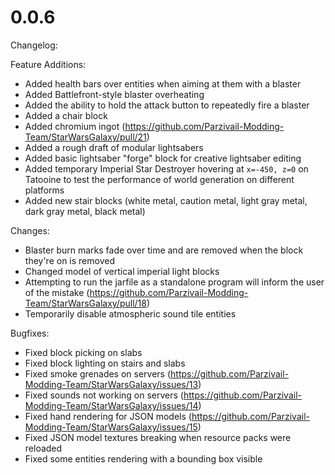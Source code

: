 # 0.0.6
Changelog:

Feature Additions:
* Added health bars over entities when aiming at them with a blaster
* Added Battlefront-style blaster overheating
* Added the ability to hold the attack button to repeatedly fire a blaster
* Added a chair block
* Added chromium ingot (https://github.com/Parzivail-Modding-Team/StarWarsGalaxy/pull/21)
* Added a rough draft of modular lightsabers
* Added basic lightsaber "forge" block for creative lightsaber editing
* Added temporary Imperial Star Destroyer hovering at `x=-450, z=0` on Tatooine to test the performance of world generation on different platforms
* Added new stair blocks (white metal, caution metal, light gray metal, dark gray metal, black metal)

Changes:
* Blaster burn marks fade over time and are removed when the block they're on is removed
* Changed model of vertical imperial light blocks
* Attempting to run the jarfile as a standalone program will inform the user of the mistake (https://github.com/Parzivail-Modding-Team/StarWarsGalaxy/pull/18)
* Temporarily disable atmospheric sound tile entities

Bugfixes:
* Fixed block picking on slabs
* Fixed block lighting on stairs and slabs
* Fixed smoke grenades on servers (https://github.com/Parzivail-Modding-Team/StarWarsGalaxy/issues/13)
* Fixed sounds not working on servers (https://github.com/Parzivail-Modding-Team/StarWarsGalaxy/issues/14)
* Fixed hand rendering for JSON models (https://github.com/Parzivail-Modding-Team/StarWarsGalaxy/issues/15)
* Fixed JSON model textures breaking when resource packs were reloaded
* Fixed some entities rendering with a bounding box visible